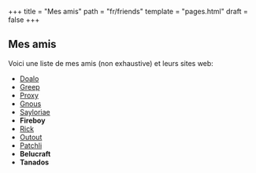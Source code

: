 +++
title = "Mes amis"
path = "fr/friends"
template = "pages.html"
draft = false
+++

## Mes amis

Voici une liste de mes amis (non exhaustive) et leurs sites web:

- [Doalo](https://doalo.fr/)
- [Greep](https://greep.fr)
- [Proxy](https://imagisphe.re)
- [Gnous](https://gnous.eu/)
- [Sayloriae](https://eaglecraft.fr/)
- **Fireboy**
- [Rick](https://gyiwr.tf)
- [Outout](https://www.enpls.org/)
- [Patchli](https://patchli.fr/)
- **Belucraft**
- **Tanados**